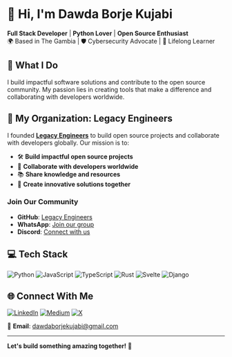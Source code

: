 # 👋 Hi, I'm Dawda Borje Kujabi

**Full Stack Developer** | **Python Lover** | **Open Source Enthusiast**  
🌍 Based in The Gambia | 🛡️ Cybersecurity Advocate | 🧠 Lifelong Learner

## 🚀 What I Do

I build impactful software solutions and contribute to the open source community. My passion lies in creating tools that make a difference and collaborating with developers worldwide.

## 🌟 My Organization: Legacy Engineers

I founded **[Legacy Engineers](https://github.com/Legacy-Engineers)** to build open source projects and collaborate with developers globally. Our mission is to:

- 🛠️ **Build impactful open source projects**
- 🤝 **Collaborate with developers worldwide**
- 📚 **Share knowledge and resources**
- 🎯 **Create innovative solutions together**

### Join Our Community

- **GitHub**: [Legacy Engineers](https://github.com/Legacy-Engineers)
- **WhatsApp**: [Join our group](https://chat.whatsapp.com/IiUjiSErbBUCwsL9LrMZHP)
- **Discord**: [Connect with us](https://discord.gg/vXhHnRXG)

## 💻 Tech Stack

![Python](https://img.shields.io/badge/python-3670A0?style=for-the-badge&logo=python&logoColor=ffdd54) ![JavaScript](https://img.shields.io/badge/javascript-%23323330.svg?style=for-the-badge&logo=javascript&logoColor=%23F7DF1E) ![TypeScript](https://img.shields.io/badge/typescript-%23007ACC.svg?style=for-the-badge&logo=typescript&logoColor=white) ![Rust](https://img.shields.io/badge/rust-%23000000.svg?style=for-the-badge&logo=rust&logoColor=white) ![Svelte](https://img.shields.io/badge/svelte-%23f1413d.svg?style=for-the-badge&logo=svelte&logoColor=white) ![Django](https://img.shields.io/badge/django-%23092E20.svg?style=for-the-badge&logo=django&logoColor=white)

## 🌐 Connect With Me

[![LinkedIn](https://img.shields.io/badge/LinkedIn-%230077B5.svg?logo=linkedin&logoColor=white)](https://linkedin.com/in/dawda-kujabi-9680a7289) [![Medium](https://img.shields.io/badge/Medium-12100E?logo=medium&logoColor=white)](https://medium.com/@dawdaborjekujabi) [![X](https://img.shields.io/badge/X-black.svg?logo=X&logoColor=white)](https://x.com/BorjeDawda)

📧 **Email**: dawdaborjekujabi@gmail.com

---

**Let's build something amazing together!** 🚀
